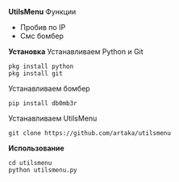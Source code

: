 **UtilsMenu**
Функции
 - Пробив по IP
 - Смс бомбер

**Установка**
Устанавливаем Python и Git

    pkg install python
    pkg install git

Устанавливаем бомбер

    pip install db0mb3r

Устанавливаем UtilsMenu

    git clone https://github.com/artaka/utilsmenu

**Использование**

    cd utilsmenu
    python utilsmenu.py
